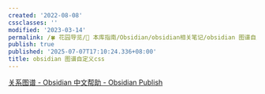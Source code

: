 ```yaml
---
created: '2022-08-08'
cssclasses: ''
modified: '2023-03-14'
permalink: /🍀 花园导览/🧰 本库指南/Obsidian/obsidian相关笔记/obsidian 图谱自定义css.md
publish: true
published: '2025-07-07T17:10:24.336+08:00'
title: obsidian 图谱自定义css
---
```

[关系图谱 - Obsidian 中文帮助 - Obsidian Publish](https://publish.obsidian.md/help-zh/%E6%8F%92%E4%BB%B6/%E5%85%B3%E7%B3%BB%E5%9B%BE%E8%B0%B1)